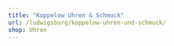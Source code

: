 ```yaml
---
title: "Koppelow Uhren & Schmuck"
url: /ludwigsburg/koppelow-uhren-und-schmuck/
shop: Uhren
---
```

